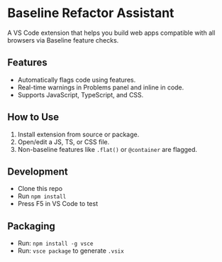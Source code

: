 # Baseline Refactor Assistant

A VS Code extension that helps you build web apps compatible with all browsers via Baseline feature checks.

## Features
- Automatically flags code using features.
- Real-time warnings in Problems panel and inline in code.
- Supports JavaScript, TypeScript, and CSS.

## How to Use
1. Install extension from source or package.
2. Open/edit a JS, TS, or CSS file.
3. Non-baseline features like `.flat()` or `@container` are flagged.

## Development
- Clone this repo
- Run `npm install`
- Press F5 in VS Code to test

## Packaging
- Run: `npm install -g vsce`
- Run: `vsce package` to generate `.vsix`

